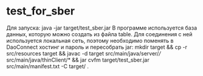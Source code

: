 # test_for_sber
Для запуска: java -jar target/test_sber.jar
В программе используется база данных, которую можно создать из файла table. Для соединения с ней используется локальная сеть,
поэтому необходимо поменять в DaoConnect хостинг и пароль и пересобрать jar: mkdir target && cp -r src/resources target &&
javac -d target 
src/main/java/server/*/*  
src/main/java/thinClient/* &&
jar cvfm target/test_sber.jar src/main/manifest.txt -C target/ .
